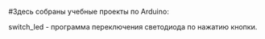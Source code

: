#Здесь собраны учебные проекты по Arduino:

switch_led - программа переключения светодиода по нажатию кнопки.

